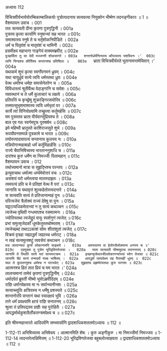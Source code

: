अध्यायः 112

विचित्रवीर्यभार्ययोरम्बिकाम्बालिकयोः पुत्रोत्पादनाय सत्यवत्या नियुक्तेन भीष्मेण तदनङ्गीकारः ॥ 1 ॥
वैशम्पायन उवाच ।	001  
ततः सत्यवती दीना कृपणा पुत्रगृद्धिनी ।	001a  
पुत्रस्य कृत्वा कार्याणि स्नुषाभ्यां सह भारत ॥	001c  
समाश्वास्य स्नुषे ते च भर्तृशोकनिपीडिते ।	002a  
धर्मं च पितृवंशं च मातृवंशं च भामिनी ।	002c  
प्रसमीक्ष्य महाभागा गाङ्गेयं वाक्यमब्रवीत् ॥	002e  
`दुःखार्दिता तु सा देवी मज्जन्ती शोकसागरे ।	003a  
शन्तनोर्धर्मनित्यस्य कौरव्यस्य यशस्विनः ।'	003c  
त्वयि पिण्डश्च कीर्तिश्च सन्तानश्च प्रतिष्ठितः ॥	003e  
`भ्राता विचित्रवीर्यस्ते भूतानामन्तमेयिवान् ।'	004a  
यथाकर्म शुभं कृत्वा स्वर्गोपगमनं ध्रुवम् ।	004c  
यथा चायुर्ध्रुवं सत्ये त्वयि धर्मस्तथा ध्रुवः ॥	004e  
वेत्थ धर्मांश्च धर्मज्ञ समासेनेतरेण च ।	005a  
विविधास्त्वं श्रुतीर्वेत्थ वेदाङ्गानि च सर्वशः ॥	005c  
व्यवस्थानं च ते धर्मे कुलाचारं च लक्षये ।	006a  
प्रतिपत्तिं च कृच्छ्रेषु शुक्राङ्गिरसयोरिव ॥	006c  
तस्मात्सुभृशमाश्वस्य त्वयि धर्मभृतां वर ।	007a  
कार्ये त्वां विनियोक्ष्यामि तच्छ्रुत्वा कर्तुमर्हसि ॥	007c  
मम पुत्रस्तव भ्राता वीर्यवान्सुप्रियश्च ते ।	008a  
बाल एव गतः स्वर्गमपुत्रः पुरुषर्षभ ॥	008c  
इमे महिष्यौ भ्रातुस्ते काशिराजसुते शुभे ।	009a  
रूपयौवनसम्पन्ने पुत्रकामे च भारत ॥	009c  
तयोरुत्पादयापत्यं सन्तानाय कुलस्य नः ।	010a  
मन्नियोगान्महाबाहो धर्मं कर्तुमिहार्हसि ॥	010c  
राज्ये चैवाभिषिच्यस्व भारताननुशाधि च ।	011a  
दारांश्च कुरु धर्मेण मा निमज्जीः पितामहान् ॥	011c  
वैशम्पायन उवाच ।	012  
तथोच्यमानो मात्रा स सुहृद्भिश्च परन्तपः ।	012a  
इत्युवाचाथ धर्मात्मा धर्म्यमेवोत्तरं वचः ॥	012c  
असंशयं परो धर्मस्त्वया मातरुदाहृतः ।	013a  
त्वमपत्यं प्रति च मे प्रतिज्ञां वेत्थ वै परां ॥	013c  
जानासि च यथावृत्तं शुल्कहेतोस्त्वदन्तरे ।	014a  
स सत्यवति सत्यं ते प्रतिजानाम्यहं पुनः ॥	014c  
परित्यजेयं त्रैलोक्यं राज्यं देवेषु वा पुनः ।	015a  
यद्वाऽप्यधिकमेताभ्यां न तु सत्यं कथञ्चन ॥	015c  
त्यजेच्च पृथिवी गन्धमापश्च रसमात्मनः ।	016a  
ज्योतिस्तथा त्यजेद्रूपं वायुः स्पर्शगुणं त्यजेत् ॥	016c  
प्रभां समुत्सृजेदर्को धूमकेतुस्तथोष्मताम् ।	017a  
त्यजेच्छब्दं तथाऽऽकाशं सोमः शीतांशुतां त्यजेत् ॥	017c  
विक्रमं वृत्रहा जह्याद्धर्मं जह्याच्च धर्मराट् ।	018a  
न त्वहं सत्यमुत्स्रष्टुं व्यवसेयं कथञ्चन ॥	018c  
`तन्न जात्वन्यथा कुर्यां लोकानामपि सङ्क्षये ।	019a  
अमरत्वस्य वा हेतोस्त्रैलोक्यस्य धनस्य च ॥'	019c  
एवमुक्ता तु पुत्रेण भूरिद्रविणतेजसा ।	020a  
माता सत्यवती भीष्ममुवाच तदनन्तरम् ॥	020c  
जानामि ते स्थितिं सत्ये परां सत्यपराक्रम ।	021a  
इच्छन्सृजेथास्त्रींल्लोकानन्यांस्त्वं स्वेन तेजसा ॥	021c  
जानामि चैवं सत्यं तन्मदर्थे यच्च भाषितम् ।	022a  
आपद्धर्मं त्वमावेक्ष्य वह पैतामहीं धुरम् ॥	022c  
यथा ते कुलतन्तुश्च धर्मश्च न पराभवेत् ।	023a  
सुहृदश्च प्रहृष्येरंस्तथा कुरु परन्तप ॥	023c  
`आत्मनश्च हितं तात प्रियं च मम भारत ।'	024a  
लालप्यमानां तामेवं कृपणां पुत्रगृद्धिनीम् ।	024c  
धर्मादपेतं ब्रुवतीं भीष्मो भूयोऽब्रवीदिदम् ॥	024e  
राज्ञि धर्मानवेक्षस्व मा नः सर्वान्व्यनीनशः ।	025a  
सत्याच्च्युतिः क्षत्रियस्य न धर्मेषु प्रशस्यते ॥	025c  
शान्तनोरपि सन्तानं यथा स्यादक्षयं भुवि ।	026a  
तत्ते धर्मं प्रवक्ष्यामि क्षात्रं राज्ञि सनातनम् ॥	026c  
श्रुत्वा तं प्रतिपद्यस्व प्राज्ञैः सह पुरोहितैः ।	027a  
आपद्धर्मार्थकुशलैर्लोकतन्त्रमवेक्ष्य च ॥ ॥	027c  

इति श्रीमन्महाभारते आदिपर्वणि सम्भवपर्वणि द्वादशाधिकशततमोऽध्यायः ॥ 112 ॥

1-112-11 अभिषिच्यस्व अभिषेचय । आत्मानमिति शेषः । कुरु अङ्गीकुरु । मा निमज्जीर्मा निमज्जय ॥ 1-112-14 त्वदन्तरेत्वन्निमित्तम् ॥ 1-112-20 भूरिद्रविणतेजसा बहुबलोत्साहवता ॥ द्वादशाधिकशततमोऽध्यायः ॥ 112 ॥
